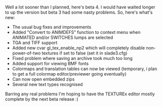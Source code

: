 Well a lot sooner than I planned, here's beta 4. I would have waited longer to up the version but beta 3 had some nasty problems. So, here's what's new:

- The usual bug fixes and improvements
- Added "Convert to ANIMDEFS" function to context menu when ANIMATED and/or SWITCHES lumps are selected
- TGA and TIFF support
- Added new cvar gl_tex_enable_np2 which will completely disable non-power-of-two textures if set to false (set it in slade3.cfg)
- Fixed problem where saving an archive took much too long
- Added support for viewing BMF fonts
- Colormaps and translation tables can now be viewed (temporary, i plan to get a full colormap editor/previewer going eventually)
- Can now open embedded zips
- Several new text types recognised

Barring any real problems I'm hoping to have the TEXTUREx editor mostly complete by the next beta release :)